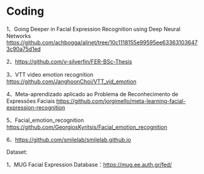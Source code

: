 # Coding

1、Going Deeper in Facial Expression Recognition using Deep Neural Networks
https://github.com/achbogga/alinet/tree/10c1118155e99595ee633631036473c90a75d1ed

2、https://github.com/v-silverfin/FER-BSc-Thesis

3、VTT video emotion recognition
https://github.com/JanghoonChoi/VTT_vid_emotion

4、Meta-aprendizado aplicado ao Problema de Reconhecimento de Expressões Faciais
https://github.com/jorgimello/meta-learning-facial-expression-recognition

5、Facial_emotion_recognition
https://github.com/GeorgiosKyritsis/Facial_emotion_recognition

6、https://github.com/smilelab/smilelab.github.io




Dataset:

1、MUG Facial Expression Database：https://mug.ee.auth.gr/fed/
